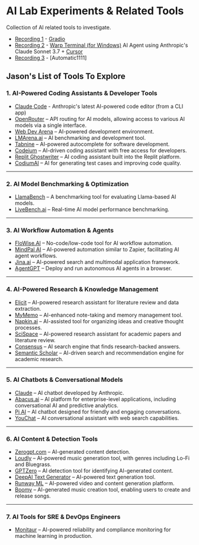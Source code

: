 # AI Lab Experiments & Related Tools
Collection of AI related tools to investigate.

- [Recording 1](ep01.md) - [Gradio](https://gradio.app)
- [Recording 2](ep02.md) - [Warp Terminal (for Windows)](https://www.warp.dev/blog/launching-warp-on-windows) AI Agent using Anthropic's Claude Sonnet 3.7 + [Cursor](https://www.cursor.com/)
- [Recording 3](ep03.md) - [Automatic1111]

## Jason's List of Tools To Explore

### 1. AI-Powered Coding Assistants & Developer Tools
- [Claude Code](https://github.com/anthropics/claude-code) - Anthropic's latest AI-powered code editor (from a CLI app)
- [OpenRouter](https://openrouter.ai/) – API routing for AI models, allowing access to various AI models via a single interface.
- [Web Dev Arena](https://web.lmarena.ai/) – AI-powered development environment.
- [LMArena.ai](https://lmarena.ai) – AI benchmarking and development tool.
- [Tabnine](https://www.tabnine.com/) – AI-powered autocomplete for software development.
- [Codeium](https://www.codeium.com/) – AI-driven coding assistant with free access for developers.
- [Replit Ghostwriter](https://replit.com/site/ghostwriter) – AI coding assistant built into the Replit platform.
- [CodiumAI](https://www.codium.ai/) – AI for generating test cases and improving code quality.

---

### 2. AI Model Benchmarking & Optimization
- [LlamaBench](https://github.com/ggerganov/llama.cpp/blob/master/examples/llama-bench/README.md) – A benchmarking tool for evaluating Llama-based AI models.
- [LiveBench.ai](https://livebench.ai) – Real-time AI model performance benchmarking.

---

### 3. AI Workflow Automation & Agents
- [FloWise.AI](https://flowiseai.com/) – No-code/low-code tool for AI workflow automation.
- [MindPal AI](https://mindpal.space/) – AI-powered automation similar to Zapier, facilitating AI agent workflows.
- [Jina.ai](https://jina.ai) – AI-powered search and multimodal application framework.
- [AgentGPT](https://agentgpt.reworkd.ai/) – Deploy and run autonomous AI agents in a browser.

---

### 4. AI-Powered Research & Knowledge Management
- [Elicit](https://elicit.com/?redirected=true) – AI-powered research assistant for literature review and data extraction.
- [MyMemo](https://mymemo.ai/) – AI-enhanced note-taking and memory management tool.
- [Napkin.ai](https://www.napkin.ai/) – AI-assisted tool for organizing ideas and creative thought processes.
- [SciSpace](https://typeset.io/) – AI-powered research assistant for academic papers and literature review.
- [Consensus](https://consensus.app/) – AI search engine that finds research-backed answers.
- [Semantic Scholar](https://www.semanticscholar.org/) – AI-driven search and recommendation engine for academic research.

---

### 5. AI Chatbots & Conversational Models
- [Claude](https://claude.ai/login?returnTo=%2F%3F) – AI chatbot developed by Anthropic.
- [Abacus.ai](https://abacus.ai/) – AI platform for enterprise-level applications, including conversational AI and predictive analytics.
- [Pi AI](https://heypi.com/) – AI chatbot designed for friendly and engaging conversations.
- [YouChat](https://you.com/chat) – AI conversational assistant with web search capabilities.

---

### 6. AI Content & Detection Tools
- [Zerogpt.com](https://zerogpt.com) – AI-generated content detection.
- [Loudly](https://www.loudly.com/) – AI-powered music generation tool, with genres including Lo-Fi and Bluegrass.
- [GPTZero](https://gptzero.me/) – AI detection tool for identifying AI-generated content.
- [DeepAI Text Generator](https://deepai.org/machine-learning-model/text-generator) – AI-powered text generation tool.
- [Runway ML](https://runwayml.com/) – AI-powered video and content generation platform.
- [Boomy](https://boomy.com/) – AI-generated music creation tool, enabling users to create and release songs.

---

### 7. AI Tools for SRE & DevOps Engineers
- [Monitaur](https://monitaur.ai/) – AI-powered reliability and compliance monitoring for machine learning in production.
